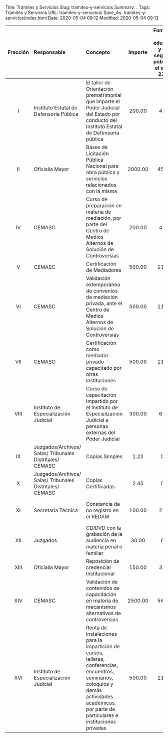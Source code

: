 Title: Trámites y Servicios
Slug: tramites-y-servicios
Summary: .
Tags: Trámites y Servicios
URL: tramites-y-servicios/
Save_As: tramites-y-servicios/index.html
Date: 2020-05-04 09:12
Modified: 2020-05-04 09:12





| **Fracción** | **Responsable**                                           | **Concepto**                                                 | **Importe** | **Fomento a la  educación y de la seguridad pública en el estado 22.5%** | **Total a pagar** |            **Tiempo máximo de  entrega**             | **Enlace**                                                   |
| :----------: | :-------------------------------------------------------- | :----------------------------------------------------------- | :---------: | :----------------------------------------------------------: | :---------------: | :--------------------------------------------------: | ------------------------------------------------------------ |
|      I       | Instituto  Estatal de Defensoría Pública                  | El taller de  Orientación prematrimonial que imparte el Poder Judicial del Estado por  conducto del Instituto Estatal de Defensoría pública |   200.00    |                            45.00                             |      245.00       |                         N/A                          | [Ver Infografía](l-TOP.png)                                  |
|      II      | Oficialía Mayor                                           | Bases de  Licitación Pública Nacional para obra pública y servicios relacionados con la  misma |   2000.00   |                            450.00                            |      2450.00      |                         N/A                          | [Ver Infografía](2-licitaciones-p.png)                     |
|      IV      | CEMASC                                                    | Curso de  preparación en materia de mediación, por parte del Centro de Medios Alternos  de Solución de Controversias |   200.00    |                            45.00                             |      245.00       | Dependiendo de  la Institución que solicita el curso | [Ver Infografía](4-curso-de-preparacion-en-materia-de-mediacion.png) |
|      V       | CEMASC                                                    | Certificación  de Mediadores                                 |   500.00    |                            112.50                            |      612.50       |                 45-60 días  hábiles                  | [Ver Infografía](5-certificacion-de-mediadores.jpg)          |
|      VI      | CEMASC                                                    | Validación  extemporánea de convenios de mediación privada, ante el Centro de Medios  Alternos de Solución de Controversias |   500.00    |                            112.50                            |      612.50       |                         N/A                          | [Ver Infografía](6-validacion-extemporanea.png)             |
|     VII      | CEMASC                                                    | Certificación  como mediador privado capacitado por otras instituciones |   500.00    |                            112.50                            |      612.50       |                 45-60 días  hábiles                  |                                                              |
|     VIII     | Instituto de  Especialización Judicial                    | Curso de  capacitación Impartido por el Instituto de Especialización Judicial a  personas externas del Poder Judicial |   300.00    |                            67.50                             |      367.50       |                         N/A                          | [Ver Infografía](8-curso-de-capacitacion.png)             |
|      IX      | Juzgados/Archivos/  Salas/ Tribunales Distritales/ CEMASC | Copias Simples                                               |    1.22     |                             0.28                             |       1.50        |      Inmediato / Dos  días por carga de trabajo      | [Ver Infografía](9-10-copia-simple-certificada.png)          |
|      X       | Juzgados/Archivos/  Salas/ Tribunales Distritales/ CEMASC | Copias  Certificadas                                         |    2.45     |                             0.55                             |       3.00        |      Inmediato / Dos  días por carga de trabajo      | [Ver Infografía](9-10-copia-simple-certificada.png)          |
|      XI      | Secretaría  Técnica                                       | Constancia de  no registro en el REDAM                       |   100.00    |                            22.50                             |      122.50       |      Inmediato / Dos  días por carga de trabajo      | [Ver Infografía](11-secretaria-tecnica.png)                  |
|     XII      | Juzgados                                                  | CD/DVD con la  grabación de la audiencia en materia penal o familiar |    30.00    |                             6.75                             |       36.75       |                      Inmediato                       |                                                              |
|     XIII     | Oficialía Mayor                                           | Reposición de  credencial Institucional                      |   150.00    |                            33.75                             |      183.75       |                                                      | [Ver Infografía](13-reposicion-de-credencial-institucional.png) |
|     XIV      | CEMASC                                                    | Validación de  contenidos de capacitación en materia de mecanismos alternativos de  controversias |   2500.00   |                            562.50                            |      3062.50      |                   5-8 días hábiles                   | [Ver Infografía](14-validacion-de-contenidos.png)           |
|     XVI      | Instituto de  Especialización Judicial                    | Renta de  instalaciones para la impartición de cursos, talleres, conferencias,  encuentros, seminarios, coloquios y demás actividades académicas, por parte  de particulares e instituciones privadas |   500.00    |                            112.50                            |      612.50       |                         N/A                          | [Ver Infografía](16-renta-de-instalaciones.png)             |






